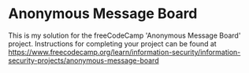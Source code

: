 # Anonymous Message Board

This is my solution for the freeCodeCamp 'Anonymous Message Board' project. Instructions for completing your project can be found at https://www.freecodecamp.org/learn/information-security/information-security-projects/anonymous-message-board
